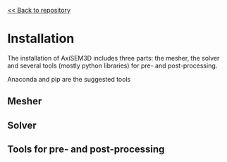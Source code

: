 [<< Back to repository](https://github.com/kuangdai/AxiSEM-3D)


# Installation

The installation of AxiSEM3D includes three parts: the mesher, the solver and several tools (mostly python libraries) for pre- and post-processing. 

Anaconda and pip are the suggested tools 

## Mesher

## Solver

## Tools for pre- and post-processing
<!--stackedit_data:
eyJoaXN0b3J5IjpbLTIxNjMyMTIzOCwyMjMwMDI3ODVdfQ==
-->